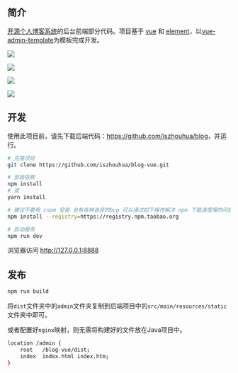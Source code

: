 ## 简介

[开源个人博客系统](https://github.com/iszhouhua/blog)的后台前端部分代码。项目基于 [vue](https://github.com/vuejs/vue) 和 [element](https://github.com/ElemeFE/element)，以[vue-admin-template](https://github.com/PanJiaChen/vue-admin-template)为模板完成开发。

![](http://img.iszhouhua.com/printscreen/20190121110035.png)

![](http://img.iszhouhua.com/printscreen/20190121111917.png)

![](http://img.iszhouhua.com/printscreen/20190121111950.png)

![](http://img.iszhouhua.com/printscreen/20190121112019.png)

## 开发

使用此项目前，请先下载后端代码：<https://github.com/iszhouhua/blog>，并运行。

```bash
# 克隆项目
git clone https://github.com/iszhouhua/blog-vue.git

# 安装依赖
npm install
# 或
yarn install

# 建议不要用 cnpm 安装 会有各种诡异的bug 可以通过如下操作解决 npm 下载速度慢的问题
npm install --registry=https://registry.npm.taobao.org

# 启动服务
npm run dev
```

浏览器访问 <http://127.0.0.1:8888>

## 发布

```bash
npm run build
```

将`dist`文件夹中的`admin`文件夹复制到后端项目中的`src/main/resources/static`文件夹中即可。

或者配置好`nginx`映射，则无需将构建好的文件放在Java项目中。

```bash
location /admin {
	root   /blog-vue/dist;
	index  index.html index.htm;
}
```

